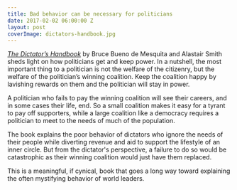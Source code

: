 ```yaml
---
title: Bad behavior can be necessary for politicians
date: 2017-02-02 06:00:00 Z
layout: post
coverImage: dictators-handbook.jpg
---
```


_[The Dictator’s Handbook](http://amzn.to/2jHaqm0)_ by Bruce Bueno de Mesquita and Alastair Smith sheds light on how politicians get and keep power. In a nutshell, the most important thing to a politician is not the welfare of the citizenry, but the welfare of the politician’s winning coalition. Keep the coalition happy by lavishing rewards on them and the politician will stay in power.

A politician who fails to pay the winning coalition will see their careers, and in some cases their life, end. So a small coalition makes it easy for a tyrant to pay off supporters, while a large coalition like a democracy requires a politician to meet to the needs of much of the population.

The book explains the poor behavior of dictators who ignore the needs of their people while diverting revenue and aid to support the lifestyle of an inner circle. But from the dictator's perspective, a failure to do so would be catastrophic as their winning coalition would just have them replaced.

This is a meaningful, if cynical, book that goes a long way toward explaining the often mystifying behavior of world leaders.
